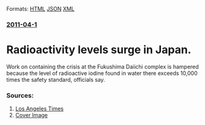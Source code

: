 
Formats: [HTML](/news/2011/04/1/radioactivity-levels-surge-in-japan.html)  [JSON](/news/2011/04/1/radioactivity-levels-surge-in-japan.json)  [XML](/news/2011/04/1/radioactivity-levels-surge-in-japan.xml)  

### [2011-04-1](/news/2011/04/1/index.md)

##### 
# Radioactivity levels surge in Japan. 

Work on containing the crisis at the Fukushima Daiichi complex is hampered because the level of radioactive iodine found in water there exceeds 10,000 times the safety standard, officials say.


### Sources:

1. [Los Angeles Times](http://www.latimes.com/news/science/la-sci-japan-reactor-damage-20110331,0,5950026.story)
1. [Cover Image](http://www.trbimg.com/img-53239956/turbine/la-sci-japan-reactor-damage-20110331)
